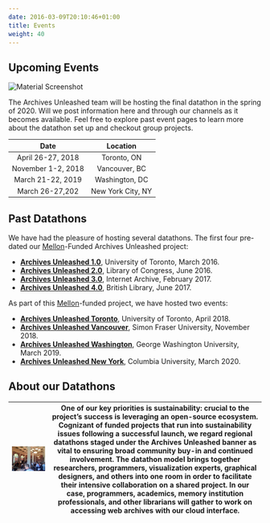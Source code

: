 ```yaml
---
date: 2016-03-09T20:10:46+01:00
title: Events
weight: 40
---
```


## Upcoming Events
![Material Screenshot](/images/washington-hackathon.png)

The Archives Unleashed team will be hosting the final datathon in the spring of 2020. Will we post information here and through our channels as it becomes available. Feel free to explore past event pages to learn more about the datathon set up and checkout group projects.

|        Date       |         Location         |
|:-----------------:|:------------------------:|
| April 26-27, 2018 | Toronto, ON              |
| November 1-2, 2018 | Vancouver, BC       |
| March 21-22, 2019          | Washington, DC |
| March 26-27,202     | New York City, NY |

## Past Datathons

We have had the pleasure of hosting several datathons. The first four pre-dated our <a href="http://mellon.org">Mellon</a>-Funded Archives Unleashed project:

* **[Archives Unleashed 1.0](https://artsweb.uwaterloo.ca/archivesunleashed/)**, University of Toronto, March 2016.
* **[Archives Unleashed 2.0](http://archivesunleashed.com/au2-0-library-of-congress/)**, Library of Congress, June 2016.
* **[Archives Unleashed 3.0](http://archivesunleashed.com/au-3-cfp/)**, Internet Archive, February 2017.
* **[Archives Unleashed 4.0](http://archivesunleashed.com/au4-0-british-invasion/)**, British Library, June 2017.

As part of this <a href="http://mellon.org">Mellon</a>-funded project, we have hosted two events:

* **[Archives Unleashed Toronto](/toronto)**, University of Toronto, April 2018.
* **[Archives Unleashed Vancouver](/vancouver)**, Simon Fraser University, November 2018.
* **[Archives Unleashed Washington](/washington)**, George Washington University, March 2019.
* **[Archives Unleashed New York](/new-york)**, Columbia University, March 2020.

## About our Datathons

| ![Toronto Datathon](/images/IMG_2614.JPG) | One of our key priorities is sustainability: crucial to the project’s success is leveraging an open-source ecosystem. Cognizant of funded projects that run into sustainability issues following a successful launch, we regard regional datathons staged under the Archives Unleashed banner as vital to ensuring broad community buy-in and continued involvement. The datathon model brings together researchers, programmers, visualization experts, graphical designers, and others into one room in order to facilitate their intensive collaboration on a shared project. In our case, programmers, academics, memory institution professionals, and other librarians will gather to work on accessing web archives with our cloud interface. |
|--------------------------------------------|-----------------------------------------------------------------------------------------------------------------------------------------------------------------------------------------------------------------------------------------------------------------------------------------------------------------------------------------------------------------------------------------------------------------------------------------------------------------------------------------------------------------------------------------------------------------------------------------------------------------------------------------------------------------------------------------------------------------------------------------------------|